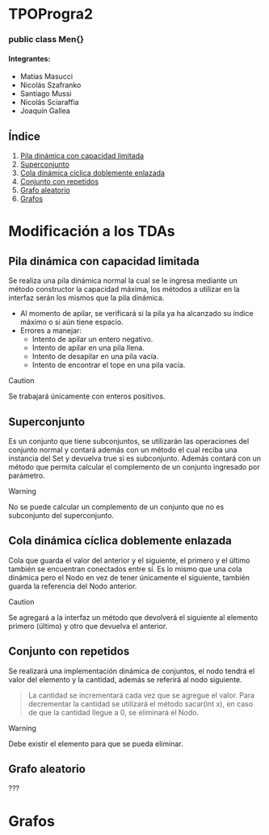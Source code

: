 # TPOProgra2
### public class Men{}
#### Integrantes: 
- Matías Masucci
- Nicolás Szafranko
- Santiago Mussi
- Nicolás Sciaraffia
- Joaquín Gallea

## Índice
1. [Pila dinámica con capacidad limitada](https://github.com/SantiMussi/TPOProgra2?tab=readme-ov-file#pila-din%C3%A1mica-con-capacidad-limitada)
2. [Superconjunto](https://github.com/SantiMussi/TPOProgra2?tab=readme-ov-file#superconjunto)
3. [Cola dinámica cíclica doblemente enlazada](https://github.com/SantiMussi/TPOProgra2?tab=readme-ov-file#cola-din%C3%A1mica-c%C3%ADclica-doblemente-enlazada)
4. [Conjunto con repetidos](https://github.com/SantiMussi/TPOProgra2?tab=readme-ov-file#conjunto-con-repetidos)
5. [Grafo aleatorio](https://github.com/SantiMussi/TPOProgra2?tab=readme-ov-file#grafo-aleatorio)
6. [Grafos](https://github.com/SantiMussi/TPOProgra2?tab=readme-ov-file#grafos)

# Modificación a los TDAs

## Pila dinámica con capacidad limitada

Se realiza una pila dinámica normal la cual se le ingresa mediante un método constructor la capacidad máxima, los métodos a utilizar en la interfaz serán los mismos que la pila dinámica.

- Al momento de apilar, se verificará si la pila ya ha alcanzado su índice máximo o si aún tiene espacio.
- Errores a manejar:
  - Intento de apilar un entero negativo.
  - Intento de apilar en una pila llena.
  - Intento de desapilar en una pila vacía.
  - Intento de encontrar el tope en una pila vacía.

>[!CAUTION]
> Se trabajará únicamente con enteros positivos.

## Superconjunto

Es un conjunto que tiene subconjuntos, se utilizarán las operaciones del conjunto normal y contará además con un método el cual reciba una instancia del Set y devuelva true si es subconjunto.
Además contará con un método que permita calcular el complemento de un conjunto ingresado por parámetro.
>[!WARNING]
> No se puede calcular un complemento de un conjunto que no es subconjunto del superconjunto.

## Cola dinámica cíclica doblemente enlazada

Cola que guarda el valor del anterior y el siguiente, el primero y el último también se encuentran conectados entre sí. Es lo mismo que una cola dinámica pero el Nodo en vez de tener únicamente el siguiente, también guarda la referencia del Nodo anterior.
> [!CAUTION]
> Se agregará a la interfaz un método que devolverá el siguiente al elemento primero (último) y otro que devuelva el anterior.

## Conjunto con repetidos

Se realizará una implementación dinámica de conjuntos, el nodo tendrá el valor del elemento y la cantidad, además se referirá al nodo siguiente.
> La cantidad se incrementará cada vez que se agregue el valor.
> Para decrementar la cantidad se utilizará el método sacar(int x), en caso de que la cantidad llegue a 0, se eliminará el Nodo.

>[!WARNING]
> Debe existir el elemento para que se pueda eliminar.

## Grafo aleatorio

???

# Grafos

